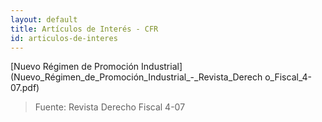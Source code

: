 ```yaml
---
layout: default
title: Artículos de Interés - CFR
id: articulos-de-interes
---
```


[Nuevo Régimen de Promoción Industrial](Nuevo_Régimen_de_Promoción_Industrial_-_Revista_Derech o_Fiscal_4-07.pdf)
> Fuente: Revista Derecho Fiscal 4-07